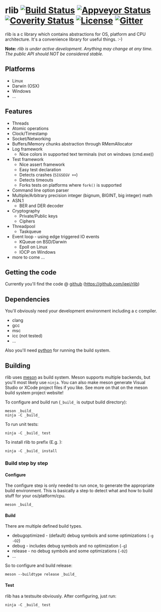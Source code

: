 rlib [![Build Status](https://travis-ci.org/ieei/rlib.svg?branch=master)](https://travis-ci.org/ieei/rlib) [![Appveyor Status](https://ci.appveyor.com/api/projects/status/github/ieei/rlib?branch=master&svg=true)](https://ci.appveyor.com/project/ieei/rlib) [![Coverity Status](https://scan.coverity.com/projects/6732/badge.svg)](https://scan.coverity.com/projects/ieei-rlib) [![License](https://img.shields.io/badge/license-LGPL-blue.svg)](https://github.com/ieei/rlib/blob/master/LICENSE) [![Gitter](https://badges.gitter.im/rliborg/Lobby.svg)](https://gitter.im/rliborg/Lobby?utm_source=badge&utm_medium=badge&utm_campaign=pr-badge)
========
rlib is a c library which contains abstractions for OS, platform and CPU architecture.
It's a convenience library for useful things. :-)

**Note:**
*rlib is under active development.
Anything may change at any time.
The public API should NOT be considered stable.*

Platforms
--------
* Linux
* Darwin (OSX)
* Windows
* ...

Features
--------
* Threads
* Atomic operations
* Clock/Timestamp
* Socket/Networking
* Buffers/Memory chunks abstraction through RMemAllocator
* Log framework
  * Nice colors in supported text terminals (not on windows (cmd.exe))
* Test framework
  * Nice assert framework
  * Easy test declaration
  * Detects crashes (`SIGSEGV ++`)
  * Detects timeouts
  * Forks tests on platforms where `fork()` is supported
* Command line option parser
* Multiple/Arbitrary precision integer (bignum, BIGINT, big integer) math
* ASN.1
  * BER and DER decoder
* Cryptography
  * Private/Public keys
  * Ciphers
* Threadpool
  * Taskqueue
* Event loop - using edge triggered IO events
  * KQueue on BSD/Darwin
  * Epoll on Linux
  * IOCP on Windows
* more to come ...

Getting the code
--------
Currently you'll find the code @ [github](https://github.com/ieei/rlib) (https://github.com/ieei/rlib)

Dependencies
--------
You'll obviously need your development environment including a c compiler.
* clang
* gcc
* msc
* icc (not tested)
* ...

Also you'll need [python](https://www.python.org) for running the build system.

Building
--------
rlib uses [meson](https://mesonbuild.com) as build system.
Meson supports multiple backends, but you'll most likely use `ninja`.
You can also make meson generate Visual Studio or XCode project files if you like.
See more on that on the meson build system project website!

To configure and build run (`_build_` is output build directory):
```
meson _build_
ninja -C _build_
```
To run unit tests:
```
ninja -C _build_ test
```
To install rlib to prefix (E.g. ):
```
ninja -C _build_ install
```

### Build step by step

#### Configure
The configure step is only needed to run once, to generate the appropriate build environment.
This is basically a step to detect what and how to build stuff for your os/platform/cpu.
```
meson _build_
```

#### Build
There are multiple defined build types.
* debugoptimized - (default) debug symbols and some optimizations (`-g -O2`)
* debug - includes debug symbols and no optimization (`-g`)
* release - no debug symbols and some optimizations (`-O2`)
* ...

So to configure and build release:
```
meson --buildtype release _build_
```

#### Test
rlib has a testsuite obviously. After configuring, just run:
```
ninja -C _build_ test
```

